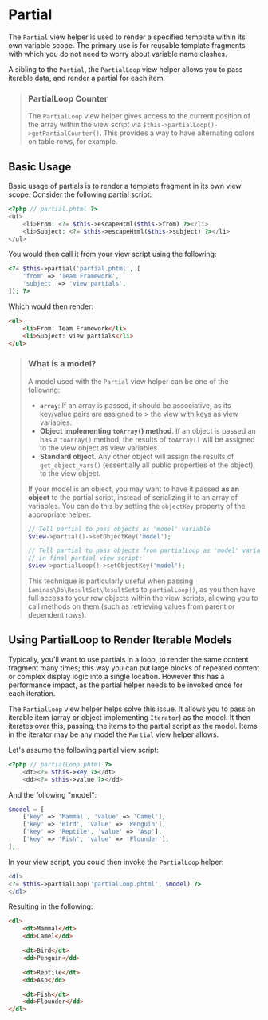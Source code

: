 # Partial

The `Partial` view helper is used to render a specified template within its own
variable scope. The primary use is for reusable template fragments with which
you do not need to worry about variable name clashes.

A sibling to the `Partial`, the `PartialLoop` view helper allows you to pass
iterable data, and render a partial for each item.

<!-- markdownlint-disable-next-line heading-increment -->
> ### PartialLoop Counter
>
> The `PartialLoop` view helper gives access to the current position of the
> array within the view script via `$this->partialLoop()->getPartialCounter()`.
> This provides a way to have alternating colors on table rows, for example.

## Basic Usage

Basic usage of partials is to render a template fragment in its own view scope.
Consider the following partial script:

```php
<?php // partial.phtml ?>
<ul>
    <li>From: <?= $this->escapeHtml($this->from) ?></li>
    <li>Subject: <?= $this->escapeHtml($this->subject) ?></li>
</ul>
```

You would then call it from your view script using the following:

```php
<?= $this->partial('partial.phtml', [
    'from' => 'Team Framework',
    'subject' => 'view partials',
]); ?>
```

Which would then render:

```html
<ul>
    <li>From: Team Framework</li>
    <li>Subject: view partials</li>
</ul>
```

> ### What is a model?
>
> A model used with the `Partial` view helper can be one of the following:
>
> - **`array`**: If an array is passed, it should be associative, as its key/value
>   pairs are assigned to > the view with keys as view variables.
> - **Object implementing `toArray(`) method**. If an object is passed an has a
>   `toArray()` method, the results of `toArray()` will be assigned to the view
>   object as view variables.
> - **Standard object**. Any other object will assign the results of
>   `get_object_vars()` (essentially all public properties of the object) to the
>   view object.
>
> If your model is an object, you may want to have it passed **as an object** to
> the partial script, instead of serializing it to an array of variables. You
> can do this by setting the `objectKey` property of the appropriate helper:
>
> ```php
> // Tell partial to pass objects as 'model' variable
> $view->partial()->setObjectKey('model');
>
> // Tell partial to pass objects from partialLoop as 'model' variable
> // in final partial view script:
> $view->partialLoop()->setObjectKey('model');
> ```
>
> This technique is particularly useful when passing
> `Laminas\Db\ResultSet\ResultSet`s to `partialLoop()`, as you then have full
> access to your row objects within the view scripts, allowing you to call
> methods on them (such as retrieving values from parent or dependent rows).

## Using PartialLoop to Render Iterable Models

Typically, you'll want to use partials in a loop, to render the same content
fragment many times; this way you can put large blocks of repeated content or
complex display logic into a single location. However this has a performance
impact, as the partial helper needs to be invoked once for each iteration.

The `PartialLoop` view helper helps solve this issue. It allows you to pass an
iterable item (array or object implementing `Iterator`) as the model. It then
iterates over this, passing, the items to the partial script as the model. Items
in the iterator may be any model the `Partial` view helper allows.

Let's assume the following partial view script:

```php
<?php // partialLoop.phtml ?>
    <dt><?= $this->key ?></dt>
    <dd><?= $this->value ?></dd>
```

And the following "model":

```php
$model = [
    ['key' => 'Mammal', 'value' => 'Camel'],
    ['key' => 'Bird', 'value' => 'Penguin'],
    ['key' => 'Reptile', 'value' => 'Asp'],
    ['key' => 'Fish', 'value' => 'Flounder'],
];
```

In your view script, you could then invoke the `PartialLoop` helper:

```php
<dl>
<?= $this->partialLoop('partialLoop.phtml', $model) ?>
</dl>
```

Resulting in the following:

```html
<dl>
    <dt>Mammal</dt>
    <dd>Camel</dd>

    <dt>Bird</dt>
    <dd>Penguin</dd>

    <dt>Reptile</dt>
    <dd>Asp</dd>

    <dt>Fish</dt>
    <dd>Flounder</dd>
</dl>
```
